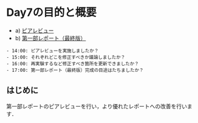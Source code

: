 # Day7の目的と概要

- a) [ピアレビュー](../../report/peer_review "ピアレビュー")
- b) [第一部レポート（最終版）](../../report/report "第一部レポート（最終版）")

```{admonition} 本日の進捗確認チェックリスト
- 14:00: ピアレビューを実施しましたか？
- 15:00: それぞれどこを修正すべきか議論しましたか？
- 16:00: 再実験するなど修正すべき箇所を更新できましたか？
- 17:00: 第一部レポート（最終版）完成の目途はたちましたか？
```

## はじめに

第一部レポートのピアレビューを行い，より優れたレポートへの改善を行います．
